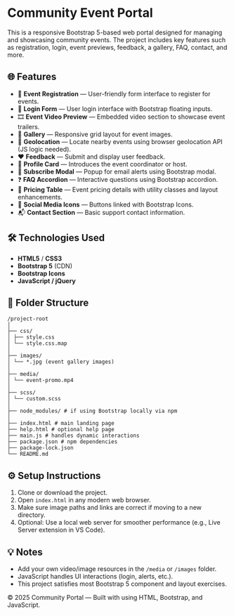 # Community Event Portal

This is a responsive Bootstrap 5-based web portal designed for managing and showcasing community events. The project includes key features such as registration, login, event previews, feedback, a gallery, FAQ, contact, and more.

## 🌐 Features

- 📅 **Event Registration** — User-friendly form interface to register for events.
- 🔐 **Login Form** — User login interface with Bootstrap floating inputs.
- 🎞️ **Event Video Preview** — Embedded video section to showcase event trailers.
- 📸 **Gallery** — Responsive grid layout for event images.
- 📍 **Geolocation** — Locate nearby events using browser geolocation API (JS logic needed).
- ❤️ **Feedback** — Submit and display user feedback.
- 🧑 **Profile Card** — Introduces the event coordinator or host.
- 🔔 **Subscribe Modal** — Popup for email alerts using Bootstrap modal.
- ❓ **FAQ Accordion** — Interactive questions using Bootstrap accordion.
- 💸 **Pricing Table** — Event pricing details with utility classes and layout enhancements.
- 📣 **Social Media Icons** — Buttons linked with Bootstrap Icons.
- 📬 **Contact Section** — Basic support contact information.

## 🛠 Technologies Used

- **HTML5** / **CSS3**
- **Bootstrap 5** (CDN)
- **Bootstrap Icons**
- **JavaScript / jQuery**

## 📂 Folder Structure
```
/project-root
│
├── css/
│ ├── style.css
│ └── style.css.map
│
├── images/
│ └── *.jpg (event gallery images)
│
├── media/
│ └── event-promo.mp4
│
├── scss/
│ └── custom.scss
│
├── node_modules/ # if using Bootstrap locally via npm
│
├── index.html # main landing page
├── help.html # optional help page
├── main.js # handles dynamic interactions
├── package.json # npm dependencies
├── package-lock.json
└── README.md
```
## ⚙️ Setup Instructions

1. Clone or download the project.
2. Open `index.html` in any modern web browser.
3. Make sure image paths and links are correct if moving to a new directory.
4. Optional: Use a local web server for smoother performance (e.g., Live Server extension in VS Code).

## 💡 Notes

- Add your own video/image resources in the `/media` or `/images` folder.
- JavaScript handles UI interactions (login, alerts, etc.).
- This project satisfies most Bootstrap 5 component and layout exercises.

© 2025 Community Portal — Built with using HTML, Bootstrap, and JavaScript.
